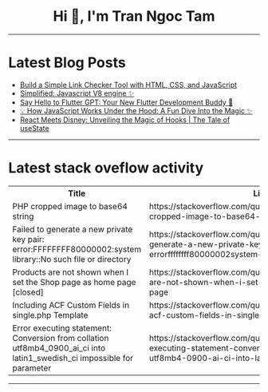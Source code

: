 <h1 align="center">Hi 👋, I'm Tran Ngoc Tam</h1>

---

# Latest Blog Posts 
<!-- BLOG-POST-LIST:START -->
- [Build a Simple Link Checker Tool with HTML, CSS, and JavaScript](https://dev.to/babar_ali/build-a-simple-link-checker-tool-with-html-css-and-javascript-204c)
- [Simplified: Javascript V8 engine ✨](https://dev.to/fullstacktanmay/simplified-javascript-v8-engine-249o)
- [Say Hello to Flutter GPT: Your New Flutter Development Buddy 🚀](https://dev.to/sinnoorc/say-hello-to-flutter-gpt-your-new-flutter-development-buddy-3gl)
- [💡 How JavaScript Works Under the Hood: A Fun Dive Into the Magic ✨](https://dev.to/fullstacktanmay/how-javascript-works-under-the-hood-a-fun-dive-into-the-magic-2o6o)
- [React Meets Disney: Unveiling the Magic of Hooks | The Tale of useState](https://dev.to/parnikagupta/react-meets-disney-unveiling-the-magic-of-hooks-the-tale-of-usestate-56b0)
<!-- BLOG-POST-LIST:END -->

---

# Latest stack oveflow activity
<table>
  <tr><th>Title</th><th>Link</th></tr>
  <!-- STACKOVERFLOW:START --><tr><td>PHP cropped image to base64 string</td><td>https://stackoverflow.com/questions/79041586/php-cropped-image-to-base64-string</td></tr><tr><td>Failed to generate a new private key pair: error:FFFFFFFF80000002:system library::No such file or directory</td><td>https://stackoverflow.com/questions/79041001/failed-to-generate-a-new-private-key-pair-errorffffffff80000002system-library</td></tr><tr><td>Products are not shown when I set the Shop page as home page [closed]</td><td>https://stackoverflow.com/questions/79040983/products-are-not-shown-when-i-set-the-shop-page-as-home-page</td></tr><tr><td>Including ACF Custom Fields in single.php Template</td><td>https://stackoverflow.com/questions/79040876/including-acf-custom-fields-in-single-php-template</td></tr><tr><td>Error executing statement: Conversion from collation utf8mb4_0900_ai_ci into latin1_swedish_ci impossible for parameter</td><td>https://stackoverflow.com/questions/79040815/error-executing-statement-conversion-from-collation-utf8mb4-0900-ai-ci-into-lat</td></tr><!-- STACKOVERFLOW:END -->
</table>

---


